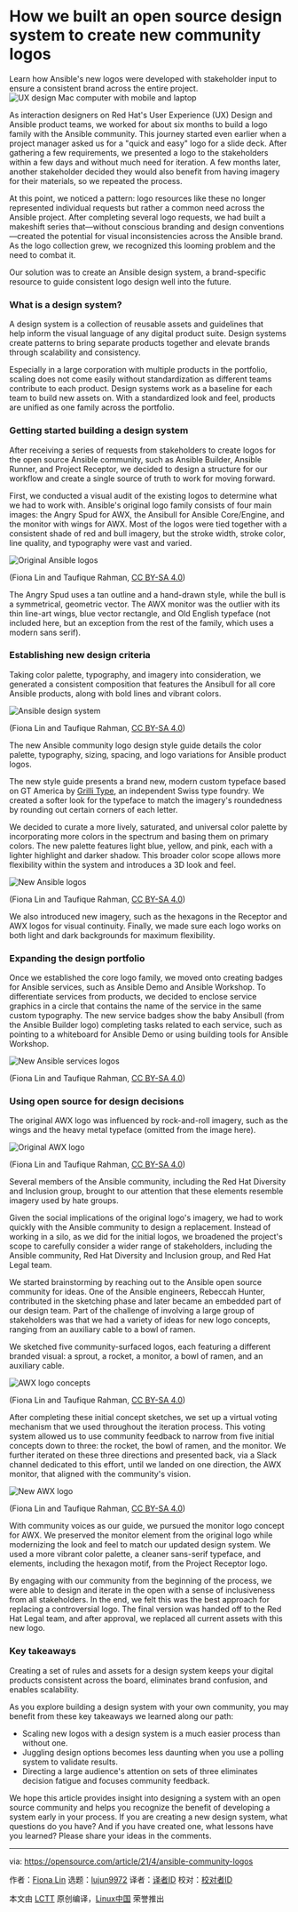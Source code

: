 [#]: subject: (How we built an open source design system to create new community logos)
[#]: via: (https://opensource.com/article/21/4/ansible-community-logos)
[#]: author: (Fiona Lin https://opensource.com/users/fionalin)
[#]: collector: (lujun9972)
[#]: translator: ( )
[#]: reviewer: ( )
[#]: publisher: ( )
[#]: url: ( )

How we built an open source design system to create new community logos
======
Learn how Ansible's new logos were developed with stakeholder input to
ensure a consistent brand across the entire project.
![UX design Mac computer with mobile and laptop][1]

As interaction designers on Red Hat's User Experience (UX) Design and Ansible product teams, we worked for about six months to build a logo family with the Ansible community. This journey started even earlier when a project manager asked us for a "quick and easy" logo for a slide deck. After gathering a few requirements, we presented a logo to the stakeholders within a few days and without much need for iteration. A few months later, another stakeholder decided they would also benefit from having imagery for their materials, so we repeated the process.

At this point, we noticed a pattern: logo resources like these no longer represented individual requests but rather a common need across the Ansible project. After completing several logo requests, we had built a makeshift series that—without conscious branding and design conventions—created the potential for visual inconsistencies across the Ansible brand. As the logo collection grew, we recognized this looming problem and the need to combat it.

Our solution was to create an Ansible design system, a brand-specific resource to guide consistent logo design well into the future.

### What is a design system?

A design system is a collection of reusable assets and guidelines that help inform the visual language of any digital product suite. Design systems create patterns to bring separate products together and elevate brands through scalability and consistency.

Especially in a large corporation with multiple products in the portfolio, scaling does not come easily without standardization as different teams contribute to each product. Design systems work as a baseline for each team to build new assets on. With a standardized look and feel, products are unified as one family across the portfolio.

### Getting started building a design system

After receiving a series of requests from stakeholders to create logos for the open source Ansible community, such as Ansible Builder, Ansible Runner, and Project Receptor, we decided to design a structure for our workflow and create a single source of truth to work for moving forward.

First, we conducted a visual audit of the existing logos to determine what we had to work with. Ansible's original logo family consists of four main images: the Angry Spud for AWX, the Ansibull for Ansible Core/Engine, and the monitor with wings for AWX. Most of the logos were tied together with a consistent shade of red and bull imagery, but the stroke width, stroke color, line quality, and typography were vast and varied.

![Original Ansible logos][2]

(Fiona Lin and Taufique Rahman, [CC BY-SA 4.0][3])

The Angry Spud uses a tan outline and a hand-drawn style, while the bull is a symmetrical, geometric vector. The AWX monitor was the outlier with its thin line-art wings, blue vector rectangle, and Old English typeface (not included here, but an exception from the rest of the family, which uses a modern sans serif).

### Establishing new design criteria

Taking color palette, typography, and imagery into consideration, we generated a consistent composition that features the Ansibull for all core Ansible products, along with bold lines and vibrant colors.

![Ansible design system][4]

(Fiona Lin and Taufique Rahman, [CC BY-SA 4.0][3])

The new Ansible community logo design style guide details the color palette, typography, sizing, spacing, and logo variations for Ansible product logos.

The new style guide presents a brand new, modern custom typeface based on GT America by [Grilli Type][5], an independent Swiss type foundry. We created a softer look for the typeface to match the imagery's roundedness by rounding out certain corners of each letter.

We decided to curate a more lively, saturated, and universal color palette by incorporating more colors in the spectrum and basing them on primary colors. The new palette features light blue, yellow, and pink, each with a lighter highlight and darker shadow. This broader color scope allows more flexibility within the system and introduces a 3D look and feel.

![New Ansible logos][6]

(Fiona Lin and Taufique Rahman, [CC BY-SA 4.0][3])

We also introduced new imagery, such as the hexagons in the Receptor and AWX logos for visual continuity. Finally, we made sure each logo works on both light and dark backgrounds for maximum flexibility.

### Expanding the design portfolio

Once we established the core logo family, we moved onto creating badges for Ansible services, such as Ansible Demo and Ansible Workshop. To differentiate services from products, we decided to enclose service graphics in a circle that contains the name of the service in the same custom typography. The new service badges show the baby Ansibull (from the Ansible Builder logo) completing tasks related to each service, such as pointing to a whiteboard for Ansible Demo or using building tools for Ansible Workshop.

![New Ansible services logos][7]

(Fiona Lin and Taufique Rahman, [CC BY-SA 4.0][3])

### Using open source for design decisions

The original AWX logo was influenced by rock-and-roll imagery, such as the wings and the heavy metal typeface (omitted from the image here).

![Original AWX logo][8]

(Fiona Lin and Taufique Rahman, [CC BY-SA 4.0][3])

Several members of the Ansible community, including the Red Hat Diversity and Inclusion group, brought to our attention that these elements resemble imagery used by hate groups.

Given the social implications of the original logo's imagery, we had to work quickly with the Ansible community to design a replacement. Instead of working in a silo, as we did for the initial logos, we broadened the project's scope to carefully consider a wider range of stakeholders, including the Ansible community, Red Hat Diversity and Inclusion group, and Red Hat Legal team.

We started brainstorming by reaching out to the Ansible open source community for ideas. One of the Ansible engineers, Rebeccah Hunter, contributed in the sketching phase and later became an embedded part of our design team. Part of the challenge of involving a large group of stakeholders was that we had a variety of ideas for new logo concepts, ranging from an auxiliary cable to a bowl of ramen.

We sketched five community-surfaced logos, each featuring a different branded visual: a sprout, a rocket, a monitor, a bowl of ramen, and an auxiliary cable.

![AWX logo concepts][9]

(Fiona Lin and Taufique Rahman, [CC BY-SA 4.0][3])

After completing these initial concept sketches, we set up a virtual voting mechanism that we used throughout the iteration process. This voting system allowed us to use community feedback to narrow from five initial concepts down to three: the rocket, the bowl of ramen, and the monitor. We further iterated on these three directions and presented back, via a Slack channel dedicated to this effort, until we landed on one direction, the AWX monitor, that aligned with the community's vision.

![New AWX logo][10]

(Fiona Lin and Taufique Rahman, [CC BY-SA 4.0][3])

With community voices as our guide, we pursued the monitor logo concept for AWX. We preserved the monitor element from the original logo while modernizing the look and feel to match our updated design system. We used a more vibrant color palette, a cleaner sans-serif typeface, and elements, including the hexagon motif, from the Project Receptor logo.

By engaging with our community from the beginning of the process, we were able to design and iterate in the open with a sense of inclusiveness from all stakeholders. In the end, we felt this was the best approach for replacing a controversial logo. The final version was handed off to the Red Hat Legal team, and after approval, we replaced all current assets with this new logo.

### Key takeaways

Creating a set of rules and assets for a design system keeps your digital products consistent across the board, eliminates brand confusion, and enables scalability.

As you explore building a design system with your own community, you may benefit from these key takeaways we learned along our path:

  * Scaling new logos with a design system is a much easier process than without one.
  * Juggling design options becomes less daunting when you use a polling system to validate results.
  * Directing a large audience's attention on sets of three eliminates decision fatigue and focuses community feedback.



We hope this article provides insight into designing a system with an open source community and helps you recognize the benefit of developing a system early in your process. If you are creating a new design system, what questions do you have? And if you have created one, what lessons have you learned? Please share your ideas in the comments.

--------------------------------------------------------------------------------

via: https://opensource.com/article/21/4/ansible-community-logos

作者：[Fiona Lin][a]
选题：[lujun9972][b]
译者：[译者ID](https://github.com/译者ID)
校对：[校对者ID](https://github.com/校对者ID)

本文由 [LCTT](https://github.com/LCTT/TranslateProject) 原创编译，[Linux中国](https://linux.cn/) 荣誉推出

[a]: https://opensource.com/users/fionalin
[b]: https://github.com/lujun9972
[1]: https://opensource.com/sites/default/files/styles/image-full-size/public/lead-images/ux-design-mac-laptop.jpg?itok=9-HKgXa9 (UX design Mac computer with mobile and laptop)
[2]: https://opensource.com/sites/default/files/pictures/original_logos.png (Original Ansible logos)
[3]: https://creativecommons.org/licenses/by-sa/4.0/
[4]: https://opensource.com/sites/default/files/pictures/design_system.png (Ansible design system)
[5]: https://www.grillitype.com/
[6]: https://opensource.com/sites/default/files/pictures/new_logos.png (New Ansible logos)
[7]: https://opensource.com/sites/default/files/pictures/new_service_badges.png (New Ansible services logos)
[8]: https://opensource.com/sites/default/files/uploads/awx_original.png (Original AWX logo)
[9]: https://opensource.com/sites/default/files/uploads/awx_concepts.png (AWX logo concepts)
[10]: https://opensource.com/sites/default/files/uploads/awx.png (New AWX logo)
